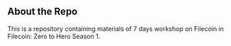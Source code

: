 ## About the Repo
This is a repository containing materials of 7 days workshop on Filecoin in Filecoin: Zero to Hero Season 1.
